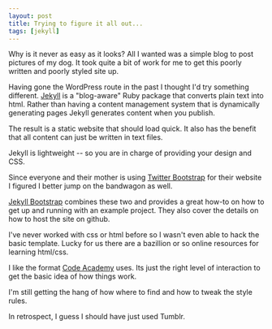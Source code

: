```yaml
---
layout: post
title: Trying to figure it all out...
tags: [jekyll]
---
```


Why is it never as easy as it looks?  All I wanted was a simple blog to post pictures of my dog.  It took quite a bit of work for me to get this poorly written and poorly styled site up.

Having gone the WordPress route in the past I thought I'd try something different.  [Jekyll](https://www.jekyllrb.com) is a "blog-aware" Ruby package that converts plain text into html.  Rather than having a content management system that is dynamically generating pages Jekyll generates content when you publish.  

The result is a static website that should load quick. It also has the benefit that all content can just be written in text files.

Jekyll is lightweight -- so you are in charge of providing your design and CSS.

Since everyone and their mother is using [Twitter Bootstrap](http://getbootstrap.com/) for their website I figured I better jump on the bandwagon as well.

[Jekyll Bootstrap](http://jekyllbootstrap.com/) combines these two and provides a great how-to on how to get up and running with an example project.  They also cover the details on how to host the site on github.

I've never worked with css or html before so I wasn't even able to hack the basic template. Lucky for us there are a bazillion or so online resources for learning html/css.

I like the format [Code Academy](http://www.codeacademy.com) uses. Its just the right level of interaction to get the basic idea of how things work.

I'm still getting the hang of how where to find and how to tweak the style rules.  

In retrospect, I guess I should have just used Tumblr.